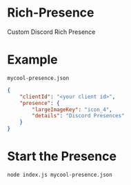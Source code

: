 # Rich-Presence
Custom Discord Rich Presence

# Example

`mycool-presence.json`

```json
{
    "clientId": "<your client id>",
    "presence": {
        "largeImageKey": "icon_4",
        "details": "Discord Presences"
    }
}
```

# Start the Presence

```
node index.js mycool-presence.json
```
